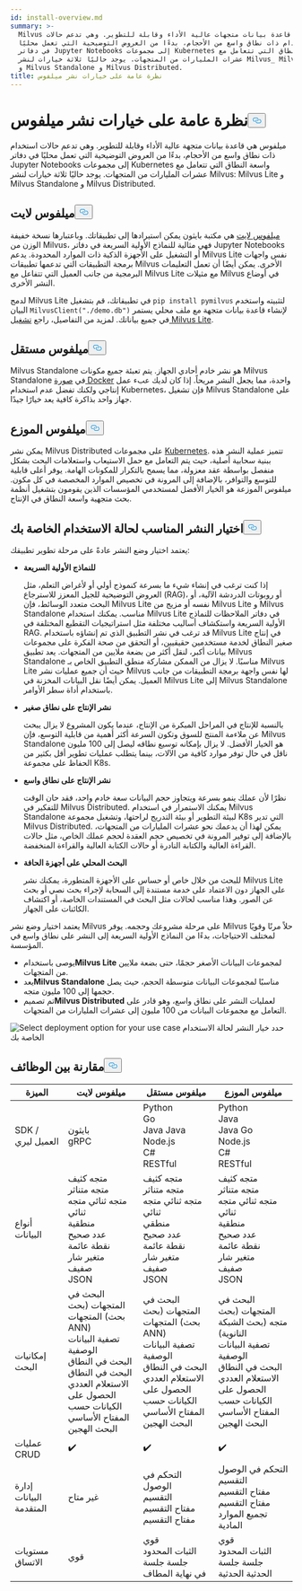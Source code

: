 ```yaml
---
id: install-overview.md
summary: >-
  Milvus هي قاعدة بيانات متجهات عالية الأداء وقابلة للتطوير. وهي تدعم حالات
  استخدام ذات نطاق واسع من الأحجام، بدءًا من العروض التوضيحية التي تعمل محليًا
  في دفاتر Jupyter Notebooks إلى مجموعات Kubernetes واسعة النطاق التي تتعامل مع
  عشرات المليارات من المتجهات. يوجد حاليًا ثلاثة خيارات لنشر Milvus_ Milvus Lite
  و Milvus Standalone و Milvus Distributed.
title: نظرة عامة على خيارات نشر ميلفوس
---
```

<h1 id="Overview-of-Milvus-Deployment-Options" class="common-anchor-header">نظرة عامة على خيارات نشر ميلفوس<button data-href="#Overview-of-Milvus-Deployment-Options" class="anchor-icon" translate="no">
      <svg translate="no"
        aria-hidden="true"
        focusable="false"
        height="20"
        version="1.1"
        viewBox="0 0 16 16"
        width="16"
      >
        <path
          fill="#0092E4"
          fill-rule="evenodd"
          d="M4 9h1v1H4c-1.5 0-3-1.69-3-3.5S2.55 3 4 3h4c1.45 0 3 1.69 3 3.5 0 1.41-.91 2.72-2 3.25V8.59c.58-.45 1-1.27 1-2.09C10 5.22 8.98 4 8 4H4c-.98 0-2 1.22-2 2.5S3 9 4 9zm9-3h-1v1h1c1 0 2 1.22 2 2.5S13.98 12 13 12H9c-.98 0-2-1.22-2-2.5 0-.83.42-1.64 1-2.09V6.25c-1.09.53-2 1.84-2 3.25C6 11.31 7.55 13 9 13h4c1.45 0 3-1.69 3-3.5S14.5 6 13 6z"
        ></path>
      </svg>
    </button></h1><p>ميلفوس هي قاعدة بيانات متجهة عالية الأداء وقابلة للتطوير. وهي تدعم حالات استخدام ذات نطاق واسع من الأحجام، بدءًا من العروض التوضيحية التي تعمل محليًا في دفاتر Jupyter Notebooks إلى مجموعات Kubernetes واسعة النطاق التي تتعامل مع عشرات المليارات من المتجهات. يوجد حاليًا ثلاثة خيارات لنشر Milvus: Milvus Lite و Milvus Standalone و Milvus Distributed.</p>
<h2 id="Milvus-Lite" class="common-anchor-header">ميلفوس لايت<button data-href="#Milvus-Lite" class="anchor-icon" translate="no">
      <svg translate="no"
        aria-hidden="true"
        focusable="false"
        height="20"
        version="1.1"
        viewBox="0 0 16 16"
        width="16"
      >
        <path
          fill="#0092E4"
          fill-rule="evenodd"
          d="M4 9h1v1H4c-1.5 0-3-1.69-3-3.5S2.55 3 4 3h4c1.45 0 3 1.69 3 3.5 0 1.41-.91 2.72-2 3.25V8.59c.58-.45 1-1.27 1-2.09C10 5.22 8.98 4 8 4H4c-.98 0-2 1.22-2 2.5S3 9 4 9zm9-3h-1v1h1c1 0 2 1.22 2 2.5S13.98 12 13 12H9c-.98 0-2-1.22-2-2.5 0-.83.42-1.64 1-2.09V6.25c-1.09.53-2 1.84-2 3.25C6 11.31 7.55 13 9 13h4c1.45 0 3-1.69 3-3.5S14.5 6 13 6z"
        ></path>
      </svg>
    </button></h2><p><a href="https://milvus.io/docs/milvus_lite.md">ميلفوس لايت</a> هي مكتبة بايثون يمكن استيرادها إلى تطبيقاتك. وباعتبارها نسخة خفيفة الوزن من Milvus، فهي مثالية للنماذج الأولية السريعة في دفاتر Jupyter Notebooks أو التشغيل على الأجهزة الذكية ذات الموارد المحدودة. يدعم Milvus Lite نفس واجهات برمجة التطبيقات التي تدعمها تطبيقات Milvus الأخرى. يمكن أيضًا أن تعمل التعليمات البرمجية من جانب العميل التي تتفاعل مع Milvus Lite مع مثيلات Milvus في أوضاع النشر الأخرى.</p>
<p>لدمج Milvus Lite في تطبيقاتك، قم بتشغيل <code translate="no">pip install pymilvus</code> لتثبيته واستخدم البيان <code translate="no">MilvusClient(&quot;./demo.db&quot;)</code> لإنشاء قاعدة بيانات متجهة مع ملف محلي يستمر في جميع بياناتك. لمزيد من التفاصيل، راجع <a href="https://milvus.io/docs/milvus_lite.md">تشغيل Milvus Lite</a>.</p>
<h2 id="Milvus-Standalone" class="common-anchor-header">ميلفوس مستقل<button data-href="#Milvus-Standalone" class="anchor-icon" translate="no">
      <svg translate="no"
        aria-hidden="true"
        focusable="false"
        height="20"
        version="1.1"
        viewBox="0 0 16 16"
        width="16"
      >
        <path
          fill="#0092E4"
          fill-rule="evenodd"
          d="M4 9h1v1H4c-1.5 0-3-1.69-3-3.5S2.55 3 4 3h4c1.45 0 3 1.69 3 3.5 0 1.41-.91 2.72-2 3.25V8.59c.58-.45 1-1.27 1-2.09C10 5.22 8.98 4 8 4H4c-.98 0-2 1.22-2 2.5S3 9 4 9zm9-3h-1v1h1c1 0 2 1.22 2 2.5S13.98 12 13 12H9c-.98 0-2-1.22-2-2.5 0-.83.42-1.64 1-2.09V6.25c-1.09.53-2 1.84-2 3.25C6 11.31 7.55 13 9 13h4c1.45 0 3-1.69 3-3.5S14.5 6 13 6z"
        ></path>
      </svg>
    </button></h2><p>Milvus Standalone هو نشر خادم أحادي الجهاز. يتم تعبئة جميع مكونات Milvus Standalone في <a href="https://milvus.io/docs/install_standalone-docker.md">صورة Docker</a> واحدة، مما يجعل النشر مريحاً. إذا كان لديك عبء عمل إنتاجي ولكنك تفضل عدم استخدام Kubernetes، فإن تشغيل Milvus Standalone على جهاز واحد بذاكرة كافية يعد خيارًا جيدًا.</p>
<h2 id="Milvus-Distributed" class="common-anchor-header">ميلفوس الموزع<button data-href="#Milvus-Distributed" class="anchor-icon" translate="no">
      <svg translate="no"
        aria-hidden="true"
        focusable="false"
        height="20"
        version="1.1"
        viewBox="0 0 16 16"
        width="16"
      >
        <path
          fill="#0092E4"
          fill-rule="evenodd"
          d="M4 9h1v1H4c-1.5 0-3-1.69-3-3.5S2.55 3 4 3h4c1.45 0 3 1.69 3 3.5 0 1.41-.91 2.72-2 3.25V8.59c.58-.45 1-1.27 1-2.09C10 5.22 8.98 4 8 4H4c-.98 0-2 1.22-2 2.5S3 9 4 9zm9-3h-1v1h1c1 0 2 1.22 2 2.5S13.98 12 13 12H9c-.98 0-2-1.22-2-2.5 0-.83.42-1.64 1-2.09V6.25c-1.09.53-2 1.84-2 3.25C6 11.31 7.55 13 9 13h4c1.45 0 3-1.69 3-3.5S14.5 6 13 6z"
        ></path>
      </svg>
    </button></h2><p>يمكن نشر Milvus Distributed على مجموعات <a href="https://milvus.io/docs/install_cluster-milvusoperator.md">Kubernetes</a>. تتميز عملية النشر هذه ببنية سحابية أصلية، حيث يتم التعامل مع حمل الاستيعاب واستعلامات البحث بشكل منفصل بواسطة عقد معزولة، مما يسمح بالتكرار للمكونات الهامة. يوفر أعلى قابلية للتوسع والتوافر، بالإضافة إلى المرونة في تخصيص الموارد المخصصة في كل مكون. ميلفوس الموزعة هو الخيار الأفضل لمستخدمي المؤسسات الذين يقومون بتشغيل أنظمة بحث متجهية واسعة النطاق في الإنتاج.</p>
<h2 id="Choose-the-Right-Deployment-for-Your-Use-Case" class="common-anchor-header">اختيار النشر المناسب لحالة الاستخدام الخاصة بك<button data-href="#Choose-the-Right-Deployment-for-Your-Use-Case" class="anchor-icon" translate="no">
      <svg translate="no"
        aria-hidden="true"
        focusable="false"
        height="20"
        version="1.1"
        viewBox="0 0 16 16"
        width="16"
      >
        <path
          fill="#0092E4"
          fill-rule="evenodd"
          d="M4 9h1v1H4c-1.5 0-3-1.69-3-3.5S2.55 3 4 3h4c1.45 0 3 1.69 3 3.5 0 1.41-.91 2.72-2 3.25V8.59c.58-.45 1-1.27 1-2.09C10 5.22 8.98 4 8 4H4c-.98 0-2 1.22-2 2.5S3 9 4 9zm9-3h-1v1h1c1 0 2 1.22 2 2.5S13.98 12 13 12H9c-.98 0-2-1.22-2-2.5 0-.83.42-1.64 1-2.09V6.25c-1.09.53-2 1.84-2 3.25C6 11.31 7.55 13 9 13h4c1.45 0 3-1.69 3-3.5S14.5 6 13 6z"
        ></path>
      </svg>
    </button></h2><p>يعتمد اختيار وضع النشر عادةً على مرحلة تطوير تطبيقك:</p>
<ul>
<li><p><strong>للنماذج الأولية السريعة</strong></p>
<p>إذا كنت ترغب في إنشاء شيء ما بسرعة كنموذج أولي أو لأغراض التعلم، مثل العروض التوضيحية للجيل المعزز للاسترجاع (RAG)، أو روبوتات الدردشة الآلية، أو البحث متعدد الوسائط، فإن Milvus Lite نفسه أو مزيج من Milvus Lite و Milvus Standalone مناسب. يمكنك استخدام Milvus Lite في دفاتر الملاحظات للنماذج الأولية السريعة واستكشاف أساليب مختلفة مثل استراتيجيات التقطيع المختلفة في RAG. قد ترغب في نشر التطبيق الذي تم إنشاؤه باستخدام Milvus Lite في إنتاج صغير النطاق لخدمة مستخدمين حقيقيين، أو التحقق من صحة الفكرة على مجموعات بيانات أكبر، لنقل أكثر من بضعة ملايين من المتجهات. يعد تطبيق Milvus Standalone مناسبًا. لا يزال من الممكن مشاركة منطق التطبيق الخاص بـ Milvus Lite حيث أن جميع عمليات نشر Milvus لها نفس واجهة برمجة التطبيقات من جانب العميل. يمكن أيضًا نقل البيانات المخزنة في Milvus Lite إلى Milvus Standalone باستخدام أداة سطر الأوامر.</p></li>
<li><p><strong>نشر الإنتاج على نطاق صغير</strong></p>
<p>بالنسبة للإنتاج في المراحل المبكرة من الإنتاج، عندما يكون المشروع لا يزال يبحث عن ملاءمة المنتج للسوق وتكون السرعة أكثر أهمية من قابلية التوسع، فإن Milvus Standalone هو الخيار الأفضل. لا يزال بإمكانه توسيع نطاقه ليصل إلى 100 مليون ناقل في حال توفر موارد كافية من الآلات، بينما يتطلب عمليات تطوير أقل بكثير من الحفاظ على مجموعة K8s.</p></li>
<li><p><strong>نشر الإنتاج على نطاق واسع</strong></p>
<p>نظرًا لأن عملك ينمو بسرعة ويتجاوز حجم البيانات سعة خادم واحد، فقد حان الوقت للتفكير في Milvus Distributed. يمكنك الاستمرار في استخدام Milvus Standalone لبيئة التطوير أو بيئة التدريج لراحتها، وتشغيل مجموعة K8s التي تدير Milvus Distributed. يمكن لهذا أن يدعمك نحو عشرات المليارات من المتجهات، بالإضافة إلى توفير المرونة في تخصيص حجم العقدة لحجم عملك الخاص، مثل حالات القراءة العالية والكتابة النادرة أو حالات الكتابة العالية والقراءة المنخفضة.</p></li>
<li><p><strong>البحث المحلي على أجهزة الحافة</strong></p>
<p>للبحث من خلال خاص أو حساس على الأجهزة المتطورة، يمكنك نشر Milvus Lite على الجهاز دون الاعتماد على خدمة مستندة إلى السحابة لإجراء بحث نصي أو بحث عن الصور. وهذا مناسب لحالات مثل البحث في المستندات الخاصة، أو اكتشاف الكائنات على الجهاز.</p></li>
</ul>
<p>يعتمد اختيار وضع نشر Milvus على مرحلة مشروعك وحجمه. يوفر Milvus حلاً مرنًا وقويًا لمختلف الاحتياجات، بدءًا من النماذج الأولية السريعة إلى النشر على نطاق واسع في المؤسسة.</p>
<ul>
<li>يوصى باستخدام<strong>Milvus Lite</strong> لمجموعات البيانات الأصغر حجمًا، حتى بضعة ملايين من المتجهات.</li>
<li>يعد<strong>Milvus Standalone</strong> مناسبًا لمجموعات البيانات متوسطة الحجم، حيث يصل حجمها إلى 100 مليون متجه.</li>
<li>تم تصميم<strong>Milvus Distributed</strong> لعمليات النشر على نطاق واسع، وهو قادر على التعامل مع مجموعات البيانات من 100 مليون إلى عشرات المليارات من المتجهات.</li>
</ul>
<p>
  
   <span class="img-wrapper"> <img translate="no" src="/docs/v2.6.x/assets/select-deployment-option.png" alt="Select deployment option for your use case" class="doc-image" id="select-deployment-option-for-your-use-case" />
   </span> <span class="img-wrapper"> <span>حدد خيار النشر لحالة الاستخدام الخاصة بك</span> </span></p>
<h2 id="Comparison-on-functionalities" class="common-anchor-header">مقارنة بين الوظائف<button data-href="#Comparison-on-functionalities" class="anchor-icon" translate="no">
      <svg translate="no"
        aria-hidden="true"
        focusable="false"
        height="20"
        version="1.1"
        viewBox="0 0 16 16"
        width="16"
      >
        <path
          fill="#0092E4"
          fill-rule="evenodd"
          d="M4 9h1v1H4c-1.5 0-3-1.69-3-3.5S2.55 3 4 3h4c1.45 0 3 1.69 3 3.5 0 1.41-.91 2.72-2 3.25V8.59c.58-.45 1-1.27 1-2.09C10 5.22 8.98 4 8 4H4c-.98 0-2 1.22-2 2.5S3 9 4 9zm9-3h-1v1h1c1 0 2 1.22 2 2.5S13.98 12 13 12H9c-.98 0-2-1.22-2-2.5 0-.83.42-1.64 1-2.09V6.25c-1.09.53-2 1.84-2 3.25C6 11.31 7.55 13 9 13h4c1.45 0 3-1.69 3-3.5S14.5 6 13 6z"
        ></path>
      </svg>
    </button></h2><table>
<thead>
<tr><th>الميزة</th><th>ميلفوس لايت</th><th>ميلفوس مستقل</th><th>ميلفوس الموزع</th></tr>
</thead>
<tbody>
<tr><td>SDK / العميل ليري</td><td>بايثون<br/>gRPC</td><td>Python<br/>Go<br/>Java Java<br/>Node.js<br/>C#<br/>RESTful</td><td>Python<br/>Java<br/>Java Go<br/>Node.js<br/>C#<br/>RESTful</td></tr>
<tr><td>أنواع البيانات</td><td>متجه كثيف<br/>متجه متناثر<br/>متجه ثنائي متجه ثنائي<br/>منطقية<br/>عدد صحيح<br/>نقطة عائمة<br/>متغير شار<br/>صفيف<br/>JSON</td><td>متجه كثيف<br/>متجه متناثر<br/>متجه ثنائي متجه ثنائي<br/>منطقي<br/>عدد صحيح<br/>نقطة عائمة<br/>متغير شار<br/>صفيف<br/>JSON</td><td>متجه كثيف<br/>متجه متناثر<br/>متجه ثنائي متجه ثنائي<br/>منطقية<br/>عدد صحيح<br/>نقطة عائمة<br/>متغير شار<br/>صفيف<br/>JSON</td></tr>
<tr><td>إمكانيات البحث</td><td>البحث في المتجهات (بحث المتجهات (بحث ANN)<br/>تصفية البيانات الوصفية<br/>البحث في النطاق البحث في النطاق<br/>الاستعلام العددي<br/>الحصول على الكيانات حسب المفتاح الأساسي<br/>البحث الهجين</td><td>البحث في المتجهات (بحث المتجهات (بحث ANN)<br/>تصفية البيانات الوصفية<br/>البحث في النطاق<br/>الاستعلام العددي<br/>الحصول على الكيانات حسب المفتاح الأساسي<br/>البحث الهجين</td><td>البحث في المتجهات (بحث متجه (بحث الشبكة النانوية)<br/>تصفية البيانات الوصفية<br/>البحث في النطاق<br/>الاستعلام العددي<br/>الحصول على الكيانات حسب المفتاح الأساسي<br/>البحث الهجين</td></tr>
<tr><td>عمليات CRUD</td><td>✔️</td><td>✔️</td><td>✔️</td></tr>
<tr><td>إدارة البيانات المتقدمة</td><td>غير متاح</td><td>التحكم في الوصول<br/>التقسيم<br/>مفتاح التقسيم مفتاح التقسيم</td><td>التحكم في الوصول<br/>التقسيم<br/>مفتاح التقسيم مفتاح التقسيم<br/>تجميع الموارد المادية</td></tr>
<tr><td>مستويات الاتساق</td><td>قوي</td><td>قوي<br/>الثبات المحدود<br/>جلسة جلسة<br/>في نهاية المطاف</td><td>قوي<br/>الثبات المحدود<br/>جلسة جلسة<br/>الحدثية الحدثية</td></tr>
</tbody>
</table>
